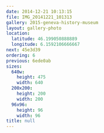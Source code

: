 ```yaml
---
date: 2014-12-21 10:13:15
file: IMG_20141221_101313
gallery: 2015-geneva-history-museum
layout: gallery-photo
location:
  latitude: 46.199050888889
  longitude: 6.1592106666667
next: 45e3d39
ordering: 6
previous: 6ede0ab
sizes:
  640w:
    height: 475
    width: 640
  200x200:
    height: 200
    width: 200
  96x96:
    height: 96
    width: 96
title: null
---
```

